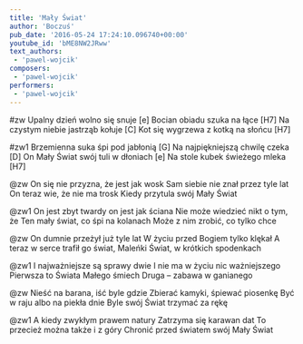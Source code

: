 ```yaml
---
title: 'Mały Świat'
author: 'Boczuś'
pub_date: '2016-05-24 17:24:10.096740+00:00'
youtube_id: 'bME8NW2JRww'
text_authors:
 - 'pawel-wojcik'
composers:
 - 'pawel-wojcik'
performers:
 - 'pawel-wojcik'
---
```


#zw
Upalny dzień wolno się snuje		[e]
Bocian obiadu szuka na łące		        [H7]
Na czystym niebie jastrząb kołuje	[C]
Kot się wygrzewa z kotką na słońcu	[H7]

#zw1
Brzemienna suka śpi pod jabłonią	[G]
Na najpiękniejszą chwilę czeka		[D]
On Mały Świat swój tuli w dłoniach	[e]
Na stole kubek świeżego mleka		[H7]

@zw
On się nie przyzna, że jest jak wosk
Sam siebie nie znał przez tyle lat
On teraz wie, że nie ma trosk
Kiedy przytula swój Mały Świat

@zw1
On jest zbyt twardy on jest jak ściana
Nie może wiedzieć nikt o tym, że
Ten mały świat, co śpi na kolanach
Może z nim zrobić, co tylko chce

@zw
On dumnie przeżył już tyle lat
W życiu przed Bogiem tylko klękał
A teraz w serce trafił go świat,
Maleńki Świat, w krótkich spodenkach

@zw1
I najważniejsze są sprawy dwie
I nie ma w życiu nic ważniejszego
Pierwsza to Świata Małego śmiech
Druga – zabawa w ganianego

@zw
Nieść na barana, iść byle gdzie
Zbierać kamyki, śpiewać piosenkę
Być w raju albo na piekła dnie
Byle swój Świat trzymać za rękę

@zw1
A kiedy zwykłym prawem natury
Zatrzyma się karawan dat
To przecież można także i z góry
Chronić przed światem swój Mały Świat
